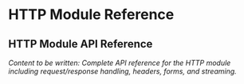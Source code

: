 # HTTP Module Reference

<!-- Metadata -->
<!-- 
Topic: HTTP Module API Reference
Type: API Reference
Audience: Web Developers
Estimated Reading Time: 45 minutes
Prerequisites: HTTP services understanding
-->

<!-- Content Plan -->
<!--
Complete API reference for the HTTP module:
- Request and response handling
- Header manipulation and access
- Query parameter and form data
- File upload and download
- Streaming responses
- Error handling and status codes
- Middleware integration
- Security considerations

Should serve as definitive reference for HTTP development in Wippy.
-->

## HTTP Module API Reference

*Content to be written: Complete API reference for the HTTP module including request/response handling, headers, forms, and streaming.*
